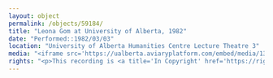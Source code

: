 ```yaml
---
layout: object
permalink: /objects/59184/
title: "Leona Gom at University of Alberta, 1982"
date: "Performed::1982/03/03"
location: "University of Alberta Humanities Centre Lecture Theatre 3"
media: "<iframe src='https://ualberta.aviaryplatform.com/embed/media/133997' height='400' width='600'></iframe>"
rights: "<p>This recording is <a title='In Copyright' href='https://rightsstatements.org/page/InC/1.0/?language=en' target='_blank' rel='noopener'>In Copyright</a> and is made available for non-commercial research and educational purposes, with permission from the rights holder(s). The University of Alberta wishes to hear from any copyright owner, or their representative, who believes that this recording has been used without authorization. Please contact <a title='erahelp@ualberta.ca' href='mailto:erahelp@ualberta.ca' target='_blank' rel='noopener'>erahelp@ualberta.ca</a>. You may display/perform this material for non-commercial research or teaching purposes. For all other reproduction, performance or distribution uses, please contact the copyright holders</p>"
---
```


